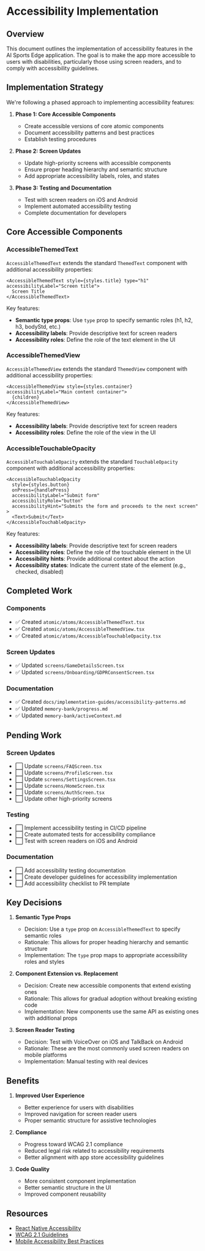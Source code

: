 # Accessibility Implementation

## Overview

This document outlines the implementation of accessibility features in the AI Sports Edge application. The goal is to make the app more accessible to users with disabilities, particularly those using screen readers, and to comply with accessibility guidelines.

## Implementation Strategy

We're following a phased approach to implementing accessibility features:

1. **Phase 1: Core Accessible Components**

   - Create accessible versions of core atomic components
   - Document accessibility patterns and best practices
   - Establish testing procedures

2. **Phase 2: Screen Updates**

   - Update high-priority screens with accessible components
   - Ensure proper heading hierarchy and semantic structure
   - Add appropriate accessibility labels, roles, and states

3. **Phase 3: Testing and Documentation**
   - Test with screen readers on iOS and Android
   - Implement automated accessibility testing
   - Complete documentation for developers

## Core Accessible Components

### AccessibleThemedText

`AccessibleThemedText` extends the standard `ThemedText` component with additional accessibility properties:

```tsx
<AccessibleThemedText style={styles.title} type="h1" accessibilityLabel="Screen title">
  Screen Title
</AccessibleThemedText>
```

Key features:

- **Semantic type props**: Use `type` prop to specify semantic roles (h1, h2, h3, bodyStd, etc.)
- **Accessibility labels**: Provide descriptive text for screen readers
- **Accessibility roles**: Define the role of the text element in the UI

### AccessibleThemedView

`AccessibleThemedView` extends the standard `ThemedView` component with additional accessibility properties:

```tsx
<AccessibleThemedView style={styles.container} accessibilityLabel="Main content container">
  {children}
</AccessibleThemedView>
```

Key features:

- **Accessibility labels**: Provide descriptive text for screen readers
- **Accessibility roles**: Define the role of the view in the UI

### AccessibleTouchableOpacity

`AccessibleTouchableOpacity` extends the standard `TouchableOpacity` component with additional accessibility properties:

```tsx
<AccessibleTouchableOpacity
  style={styles.button}
  onPress={handlePress}
  accessibilityLabel="Submit form"
  accessibilityRole="button"
  accessibilityHint="Submits the form and proceeds to the next screen"
>
  <Text>Submit</Text>
</AccessibleTouchableOpacity>
```

Key features:

- **Accessibility labels**: Provide descriptive text for screen readers
- **Accessibility roles**: Define the role of the touchable element in the UI
- **Accessibility hints**: Provide additional context about the action
- **Accessibility states**: Indicate the current state of the element (e.g., checked, disabled)

## Completed Work

### Components

- ✅ Created `atomic/atoms/AccessibleThemedText.tsx`
- ✅ Created `atomic/atoms/AccessibleThemedView.tsx`
- ✅ Created `atomic/atoms/AccessibleTouchableOpacity.tsx`

### Screen Updates

- ✅ Updated `screens/GameDetailsScreen.tsx`
- ✅ Updated `screens/Onboarding/GDPRConsentScreen.tsx`

### Documentation

- ✅ Created `docs/implementation-guides/accessibility-patterns.md`
- ✅ Updated `memory-bank/progress.md`
- ✅ Updated `memory-bank/activeContext.md`

## Pending Work

### Screen Updates

- ⬜ Update `screens/FAQScreen.tsx`
- ⬜ Update `screens/ProfileScreen.tsx`
- ⬜ Update `screens/SettingsScreen.tsx`
- ⬜ Update `screens/HomeScreen.tsx`
- ⬜ Update `screens/AuthScreen.tsx`
- ⬜ Update other high-priority screens

### Testing

- ⬜ Implement accessibility testing in CI/CD pipeline
- ⬜ Create automated tests for accessibility compliance
- ⬜ Test with screen readers on iOS and Android

### Documentation

- ⬜ Add accessibility testing documentation
- ⬜ Create developer guidelines for accessibility implementation
- ⬜ Add accessibility checklist to PR template

## Key Decisions

1. **Semantic Type Props**

   - Decision: Use a `type` prop on `AccessibleThemedText` to specify semantic roles
   - Rationale: This allows for proper heading hierarchy and semantic structure
   - Implementation: The `type` prop maps to appropriate accessibility roles and styles

2. **Component Extension vs. Replacement**

   - Decision: Create new accessible components that extend existing ones
   - Rationale: This allows for gradual adoption without breaking existing code
   - Implementation: New components use the same API as existing ones with additional props

3. **Screen Reader Testing**
   - Decision: Test with VoiceOver on iOS and TalkBack on Android
   - Rationale: These are the most commonly used screen readers on mobile platforms
   - Implementation: Manual testing with real devices

## Benefits

1. **Improved User Experience**

   - Better experience for users with disabilities
   - Improved navigation for screen reader users
   - Proper semantic structure for assistive technologies

2. **Compliance**

   - Progress toward WCAG 2.1 compliance
   - Reduced legal risk related to accessibility requirements
   - Better alignment with app store accessibility guidelines

3. **Code Quality**
   - More consistent component implementation
   - Better semantic structure in the UI
   - Improved component reusability

## Resources

- [React Native Accessibility](https://reactnative.dev/docs/accessibility)
- [WCAG 2.1 Guidelines](https://www.w3.org/TR/WCAG21/)
- [Mobile Accessibility Best Practices](https://developer.mozilla.org/en-US/docs/Web/Accessibility/Mobile_accessibility_checklist)
